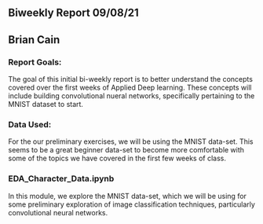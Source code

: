 ## Biweekly Report 09/08/21

## Brian Cain 

### Report Goals:
The goal of this initial bi-weekly report is to better understand the concepts covered over the first weeks of Applied Deep learning. These concepts will include building convolutional nueral networks, specifically pertaining to the MNIST dataset to start. 

### Data Used:
For the our preliminary exercises, we will be using the MNIST data-set. This seems to be a great beginner data-set to become more comfortable with some of the topics we have covered in the first few weeks of class. 

### EDA_Character_Data.ipynb
In this module, we explore the MNIST data-set, which we will be using for some preliminary exploration of image classification techniques, particularly convolutional neural networks. 
